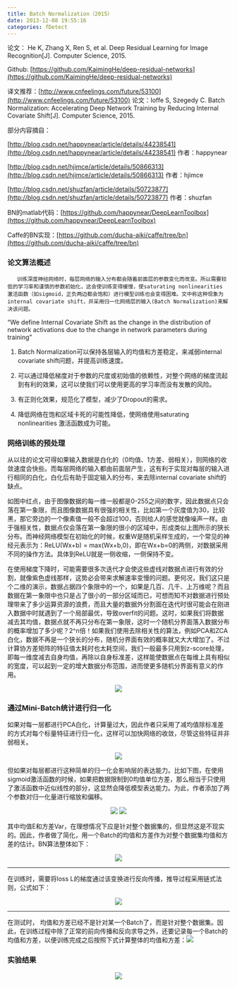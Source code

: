 ```yaml
---
title: Batch Normalization（2015）
date: 2013-12-08 19:55:16
categories: fDetect
---
```


<script type="text/javascript" src="http://cdn.mathjax.org/mathjax/latest/MathJax.js?config=default"></script>

论文： He K, Zhang X, Ren S, et al. Deep Residual Learning for Image Recognition[J]. Computer Science, 2015.

Github: [https://github.com/KaimingHe/deep-residual-networks](https://github.com/KaimingHe/deep-residual-networks)

译文推荐：[http://www.cnfeelings.com/future/53100](http://www.cnfeelings.com/future/53100)
论文：Ioffe S, Szegedy C. Batch Normalization: Accelerating Deep Network Training by Reducing Internal Covariate Shift[J]. Computer Science, 2015.

部分内容摘自：

[http://blog.csdn.net/happynear/article/details/44238541](http://blog.csdn.net/happynear/article/details/44238541)  作者：happynear

[http://blog.csdn.net/hjimce/article/details/50866313](http://blog.csdn.net/hjimce/article/details/50866313)  作者：hjimce

[http://blog.csdn.net/shuzfan/article/details/50723877](http://blog.csdn.net/shuzfan/article/details/50723877)  作者：shuzfan

BN的matlab代码：[https://github.com/happynear/DeepLearnToolbox](https://github.com/happynear/DeepLearnToolbox)

Caffe的BN实现：[https://github.com/ducha-aiki/caffe/tree/bn](https://github.com/ducha-aiki/caffe/tree/bn)

### 论文算法概述

       训练深度神经网络时，每层网络的输入分布都会随着前面层的参数变化而改变。所以需要较低的学习率和谨慎的参数初始化，这会使训练变得缓慢，使saturating nonlinearities 激活函数（如sigmoid，正负两边都会饱和）进行模型训练也会变得困难。文中称这种现象为internal covariate shift，并采用归一化网络层的输入(Batch Normalization)来解决该问题。

“We define Internal Covariate Shift as the change in the distribution of network activations due to the change in network parameters during training”

1. Batch Normalization可以保持各层输入的均值和方差稳定，来减弱internal covariate shift问题，并提高训练速度。

2. 可以通过降低梯度对于参数的尺度或初始值的依赖性，对整个网络的梯度流起到有利的效果，这可以使我们可以使用更高的学习率而没有发散的风险。

3. 有正则化效果，规范化了模型，减少了Dropout的需求。

4. 降低网络在饱和区域卡死的可能性降低，使网络使用saturating nonlinearities 激活函数成为可能。

### 网络训练的预处理

  从以往的论文可得如果输入数据是白化的（0均值、1方差、弱相关），则网络的收敛速度会快些。而每层网络的输入都由前面层产生，这有利于实现对每层的输入进行相同的白化，白化后有助于固定输入的分布，来去除internal covariate shift的缺点。

  如图中红点，由于图像数据的每一维一般都是0-255之间的数字，因此数据点只会落在第一象限，而且图像数据具有很强的相关性，比如第一个灰度值为30，比较黑，那它旁边的一个像素值一般不会超过100，否则给人的感觉就像噪声一样。由于强相关性，数据点仅会落在第一象限的很小的区域中，形成类似上图所示的狭长分布。而神经网络模型在初始化的时候，权重W是随机采样生成的，一个常见的神经元表示为：ReLU(Wx+b) = max(Wx+b,0)，即在Wx+b=0的两侧，对数据采用不同的操作方法。具体到ReLU就是一侧收缩，一侧保持不变。

  在使用梯度下降时，可能需要很多次迭代才会使这些虚线对数据点进行有效的分割，就像紫色虚线那样，这势必会带来求解速率变慢的问题。更何况，我们这只是个二维的演示，数据占据四个象限中的一个，如果是几百、几千、上万维呢？而且数据在第一象限中也只是占了很小的一部分区域而已，可想而知不对数据进行预处理带来了多少运算资源的浪费，而且大量的数据外分割面在迭代时很可能会在刚进入数据中时就遇到了一个局部最优，导致overfit的问题。这时，如果我们将数据减去其均值，数据点就不再只分布在第一象限，这时一个随机分界面落入数据分布的概率增加了多少呢？2^n倍！如果我们使用去除相关性的算法，例如PCA和ZCA白化，数据不再是一个狭长的分布，随机分界面有效的概率就又大大增加了。不过计算协方差矩阵的特征值太耗时也太耗空间，我们一般最多只用到z-score处理，即每一维度减去自身均值，再除以自身标准差，这样能使数据点在每维上具有相似的宽度，可以起到一定的增大数据分布范围，进而使更多随机分界面有意义的作用。

<center><img src="{{ site.baseurl }}/images/pdDetect/bn1.png"></center>

### 通过Mini-Batch统计进行归一化

  如果对每一层都进行PCA白化，计算量过大，因此作者只采用了减均值除标准差的方式对每个标量特征进行归一化，这样可以加快网络的收敛，尽管这些特征并非弱相关。

<center><img src="{{ site.baseurl }}/images/pdDetect/bn2.png"></center>

  但如果对每层都进行这种简单的归一化会影响层的表达能力。比如下图，在使用sigmoid激活函数的时候，如果把数据限制到0均值单位方差，那么相当于只使用了激活函数中近似线性的部分，这显然会降低模型表达能力。为此，作者添加了两个参数对归一化量进行缩放和偏移。

<center><img src="{{ site.baseurl }}/images/pdDetect/bn3.png"> <img src="{{ site.baseurl }}/images/pdDetect/bn4.png"></center>

  其中均值E和方差Var，在理想情况下应是针对整个数据集的，但显然这是不现实的。因此，作者做了简化，用一个Batch的均值和方差作为对整个数据集均值和方差的估计。BN算法整体如下：

<center><img src="{{ site.baseurl }}/images/pdDetect/bn5.png"></center>

-------------------------------------------------------------------------------------------

  在训练时，需要将loss L的梯度通过该变换进行反向传播，推导过程采用链式法则，公式如下：

<center><img src="{{ site.baseurl }}/images/pdDetect/bn6.png"></center>

-------------------------------------------------------------------------------------------

  在测试时， 均值和方差已经不是针对某一个Batch了，而是针对整个数据集。因此，在训练过程中除了正常的前向传播和反向求导之外，还要记录每一个Batch的均值和方差，以便训练完成之后按照下式计算整体的均值和方差：<img src="{{ site.baseurl }}/images/pdDetect/bn7.png">

### 实验结果

<center><img src="{{ site.baseurl }}/images/pdDetect/bn8.png"></center>

